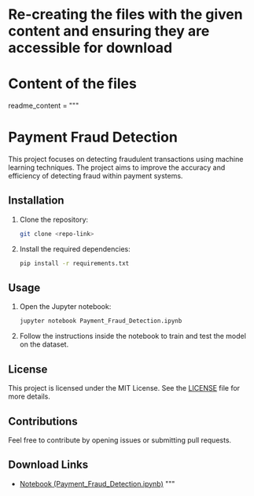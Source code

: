 # Re-creating the files with the given content and ensuring they are accessible for download

# Content of the files
readme_content = """
# Payment Fraud Detection

This project focuses on detecting fraudulent transactions using machine learning techniques. The project aims to improve the accuracy and efficiency of detecting fraud within payment systems.

## Installation

1. Clone the repository:
    ```bash
    git clone <repo-link>
    ```

2. Install the required dependencies:
    ```bash
    pip install -r requirements.txt
    ```

## Usage

1. Open the Jupyter notebook:
    ```bash
    jupyter notebook Payment_Fraud_Detection.ipynb
    ```

2. Follow the instructions inside the notebook to train and test the model on the dataset.

## License

This project is licensed under the MIT License. See the [LICENSE](./LICENSE) file for more details.

## Contributions

Feel free to contribute by opening issues or submitting pull requests.

## Download Links

- [Notebook (Payment_Fraud_Detection.ipynb)](./Payment_Fraud_Detection.ipynb)
"""


